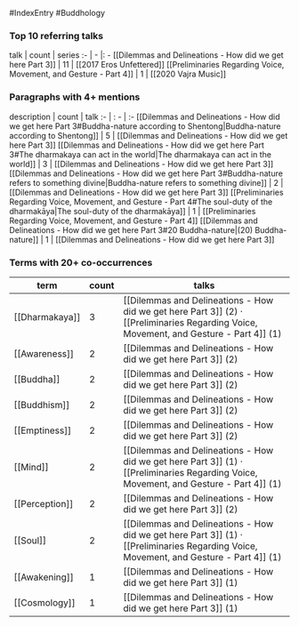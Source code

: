 #IndexEntry #Buddhology

### Top 10 referring talks
talk | count | series
:- | - |: -
[[Dilemmas and Delineations - How did we get here Part 3]] | 11 | [[2017 Eros Unfettered]]
[[Preliminaries Regarding Voice, Movement, and Gesture - Part 4]] | 1 | [[2020 Vajra Music]]

### Paragraphs with 4+ mentions
description | count | talk
:- | : - | :-
[[Dilemmas and Delineations - How did we get here Part 3#Buddha-nature according to Shentong\|Buddha-nature according to Shentong]] | 5 | [[Dilemmas and Delineations - How did we get here Part 3]]
[[Dilemmas and Delineations - How did we get here Part 3#The dharmakaya can act in the world\|The dharmakaya can act in the world]] | 3 | [[Dilemmas and Delineations - How did we get here Part 3]]
[[Dilemmas and Delineations - How did we get here Part 3#Buddha-nature refers to something divine\|Buddha-nature refers to something divine]] | 2 | [[Dilemmas and Delineations - How did we get here Part 3]]
[[Preliminaries Regarding Voice, Movement, and Gesture - Part 4#The soul-duty of the dharmakāya\|The soul-duty of the dharmakāya]] | 1 | [[Preliminaries Regarding Voice, Movement, and Gesture - Part 4]]
[[Dilemmas and Delineations - How did we get here Part 3#20 Buddha-nature\|(20) Buddha-nature]] | 1 | [[Dilemmas and Delineations - How did we get here Part 3]]

### Terms with 20+ co-occurrences
term | count | talks
-|-|-
[[Dharmakaya]] | 3 | <span class="counts">[[Dilemmas and Delineations - How did we get here Part 3]] (2) · [[Preliminaries Regarding Voice, Movement, and Gesture - Part 4]] (1)</span> 
[[Awareness]] | 2 | <span class="counts">[[Dilemmas and Delineations - How did we get here Part 3]] (2)</span> 
[[Buddha]] | 2 | <span class="counts">[[Dilemmas and Delineations - How did we get here Part 3]] (2)</span> 
[[Buddhism]] | 2 | <span class="counts">[[Dilemmas and Delineations - How did we get here Part 3]] (2)</span> 
[[Emptiness]] | 2 | <span class="counts">[[Dilemmas and Delineations - How did we get here Part 3]] (2)</span> 
[[Mind]] | 2 | <span class="counts">[[Dilemmas and Delineations - How did we get here Part 3]] (1) · [[Preliminaries Regarding Voice, Movement, and Gesture - Part 4]] (1)</span> 
[[Perception]] | 2 | <span class="counts">[[Dilemmas and Delineations - How did we get here Part 3]] (2)</span> 
[[Soul]] | 2 | <span class="counts">[[Dilemmas and Delineations - How did we get here Part 3]] (1) · [[Preliminaries Regarding Voice, Movement, and Gesture - Part 4]] (1)</span> 
[[Awakening]] | 1 | <span class="counts">[[Dilemmas and Delineations - How did we get here Part 3]] (1)</span> 
[[Cosmology]] | 1 | <span class="counts">[[Dilemmas and Delineations - How did we get here Part 3]] (1)</span> 

